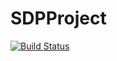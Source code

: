 # SDPProject

[![Build Status](https://travis-ci.org/ElCabrino/SDPProject.svg?branch=master)](https://travis-ci.org/ElCabrino/SDPProject)

